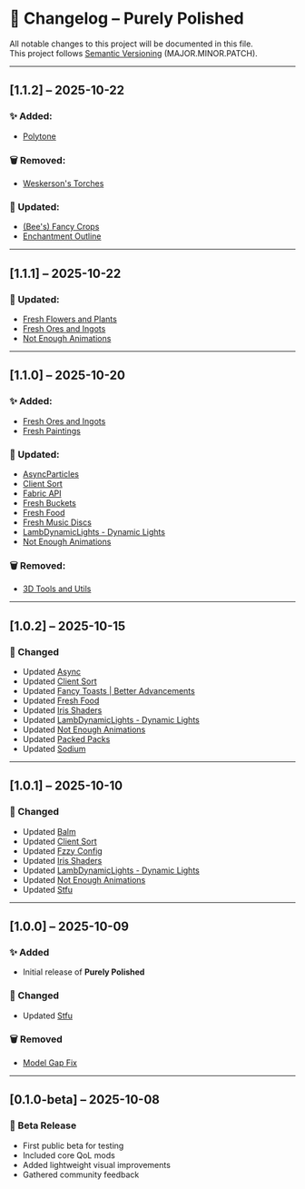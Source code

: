 # 📜 Changelog – Purely Polished

All notable changes to this project will be documented in this file.  
This project follows [Semantic Versioning](https://semver.org/) (MAJOR.MINOR.PATCH).

---

## [1.1.2] – 2025-10-22

### ✨ Added:
- [Polytone](https://modrinth.com/mod/polytone)
### 🗑️ Removed:
- [Weskerson's Torches](https://modrinth.com/resourcepack/weskersons-torches)
### 🔧 Updated:
- [(Bee's) Fancy Crops](https://modrinth.com/resourcepack/fancy-crops)
- [Enchantment Outline](https://modrinth.com/resourcepack/enchantment-outline)

---

## [1.1.1] – 2025-10-22

### 🔧 Updated:
- [Fresh Flowers and Plants](https://modrinth.com/resourcepack/fresh-flowers-and-plants)
- [Fresh Ores and Ingots](https://modrinth.com/resourcepack/fresh-ores-and-ingots)
- [Not Enough Animations](https://modrinth.com/mod/not-enough-animations)

---

## [1.1.0] – 2025-10-20

### ✨ Added:
- [Fresh Ores and Ingots](https://modrinth.com/resourcepack/fresh-ores-and-ingots)
- [Fresh Paintings](https://modrinth.com/resourcepack/fresh-paintings)

### 🔧 Updated:
- [AsyncParticles](https://modrinth.com/mod/asyncparticles)
- [Client Sort](https://modrinth.com/mod/clientsort)
- [Fabric API](https://modrinth.com/mod/fabric-api)
- [Fresh Buckets](https://modrinth.com/resourcepack/fresh-buckets)
- [Fresh Food](https://modrinth.com/resourcepack/fresh-food)
- [Fresh Music Discs](https://modrinth.com/resourcepack/fresh-music-discs)
- [LambDynamicLights - Dynamic Lights](https://modrinth.com/mod/lambdynamiclights)
- [Not Enough Animations](https://modrinth.com/mod/not-enough-animations)

### 🗑️ Removed:
- [3D Tools and Utils](https://modrinth.com/resourcepack/tools-and-utils)

---

## [1.0.2] – 2025-10-15

### 🔧 Changed
- Updated [Async](https://modrinth.com/mod/async)
- Updated [Client Sort](https://modrinth.com/mod/clientsort)
- Updated [Fancy Toasts | Better Advancements](https://modrinth.com/mod/fancy-toasts)
- Updated [Fresh Food](https://modrinth.com/resourcepack/fresh-food)
- Updated [Iris Shaders](https://modrinth.com/mod/iris)
- Updated [LambDynamicLights - Dynamic Lights](https://modrinth.com/mod/lambdynamiclights)
- Updated [Not Enough Animations](https://modrinth.com/mod/not-enough-animations)
- Updated [Packed Packs](https://modrinth.com/mod/packed-packs)
- Updated [Sodium](https://modrinth.com/mod/sodium)

---

## [1.0.1] – 2025-10-10

### 🔧 Changed
- Updated [Balm](https://modrinth.com/mod/balm)
- Updated [Client Sort](https://modrinth.com/mod/clientsort)
- Updated [Fzzy Config](https://modrinth.com/mod/fzzy-config)
- Updated [Iris Shaders](https://modrinth.com/mod/iris)
- Updated [LambDynamicLights - Dynamic Lights](https://modrinth.com/mod/lambdynamiclights)
- Updated [Not Enough Animations](https://modrinth.com/mod/not-enough-animations)
- Updated [Stfu](https://modrinth.com/mod/shuttfup)

---

## [1.0.0] – 2025-10-09

### ✨ Added
- Initial release of **Purely Polished**

### 🔧 Changed
- Updated [Stfu](https://modrinth.com/mod/shuttfup)

### 🗑️ Removed
- [Model Gap Fix](https://modrinth.com/mod/modelfix)

---

## [0.1.0-beta] – 2025-10-08
### 🚀 Beta Release
- First public beta for testing
- Included core QoL mods
- Added lightweight visual improvements
- Gathered community feedback
